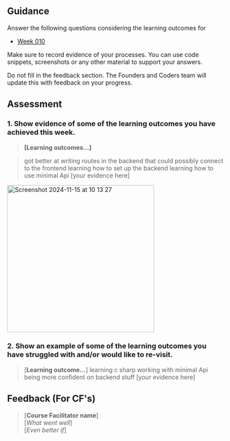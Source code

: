 ## Guidance
Answer the following questions considering the learning outcomes for
- [Week 010](https://learn.foundersandcoders.com/course/syllabus/developer/week10-project05-DOTNET-intro/learning-outcomes/)

Make sure to record evidence of your processes. You can use code snippets, screenshots or any other material to support your answers.

Do not fill in the feedback section. The Founders and Coders team will update this with feedback on your progress.

## Assessment
 ### 1. Show evidence of some of the learning outcomes you have achieved this week.
> **[Learning outcomes...]**

> got better at writing routes in the backend that could possibly connect to the frontend
> learning how to set up the backend
> learning how to use minimal Api
> [your evidence here]

<img width="342" alt="Screenshot 2024-11-15 at 10 13 27" src="https://github.com/user-attachments/assets/e8e36003-5cfd-44bd-a40d-547ed808ba82">


 ### 2. Show an example of some of the learning outcomes you have struggled with and/or would like to re-visit.
> [**Learning outcome...**]
> learning c sharp
> working with minimal Api
> being more confident on backend stuff
> [your evidence here]

## Feedback (For CF's)
> [**Course Facilitator name**]  
> [*What went well*]  
> [*Even better if*]
